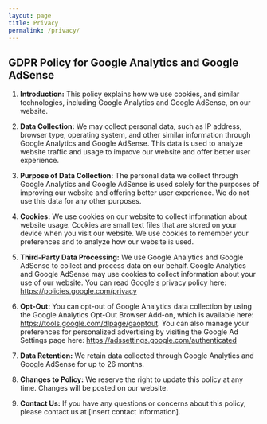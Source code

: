 ```yaml
---
layout: page
title: Privacy
permalink: /privacy/
---
```


## GDPR Policy for Google Analytics and Google AdSense

1. **Introduction:** This policy explains how we use cookies, and similar technologies, including Google Analytics and Google AdSense, on our website.

2. **Data Collection:** We may collect personal data, such as IP address, browser type, operating system, and other similar information through Google Analytics and Google AdSense. This data is used to analyze website traffic and usage to improve our website and offer better user experience.

3. **Purpose of Data Collection:** The personal data we collect through Google Analytics and Google AdSense is used solely for the purposes of improving our website and offering better user experience. We do not use this data for any other purposes.

4. **Cookies:** We use cookies on our website to collect information about website usage. Cookies are small text files that are stored on your device when you visit our website. We use cookies to remember your preferences and to analyze how our website is used.

5. **Third-Party Data Processing:** We use Google Analytics and Google AdSense to collect and process data on our behalf. Google Analytics and Google AdSense may use cookies to collect information about your use of our website. You can read Google's privacy policy here: https://policies.google.com/privacy

6. **Opt-Out:** You can opt-out of Google Analytics data collection by using the Google Analytics Opt-Out Browser Add-on, which is available here: https://tools.google.com/dlpage/gaoptout. You can also manage your preferences for personalized advertising by visiting the Google Ad Settings page here: https://adssettings.google.com/authenticated

7. **Data Retention:** We retain data collected through Google Analytics and Google AdSense for up to 26 months.

8. **Changes to Policy:** We reserve the right to update this policy at any time. Changes will be posted on our website.

9. **Contact Us:** If you have any questions or concerns about this policy, please contact us at [insert contact information].